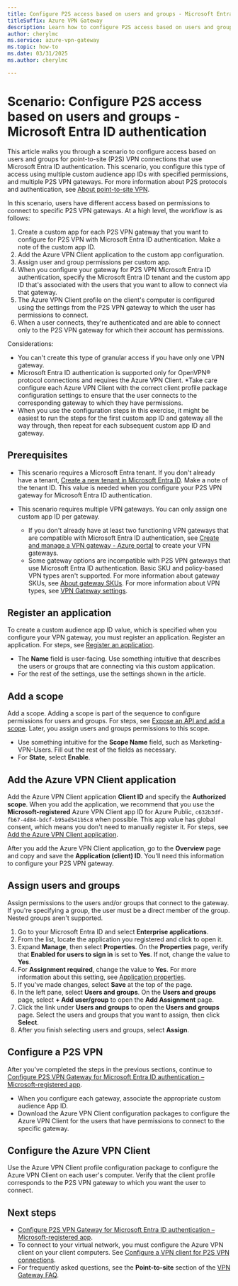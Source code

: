 ```yaml
---
title: Configure P2S access based on users and groups - Microsoft Entra ID authentication
titleSuffix: Azure VPN Gateway
description: Learn how to configure P2S access based on users and groups for Microsoft Entra ID authentication.
author: cherylmc
ms.service: azure-vpn-gateway
ms.topic: how-to
ms.date: 03/31/2025
ms.author: cherylmc

---
```


# Scenario: Configure P2S access based on users and groups - Microsoft Entra ID authentication

This article walks you through a scenario to configure access based on users and groups for point-to-site (P2S) VPN connections that use Microsoft Entra ID authentication. This scenario, you configure this type of access using multiple custom audience app IDs with specified permissions, and multiple P2S VPN gateways. For more information about P2S protocols and authentication, see [About point-to-site VPN](point-to-site-about.md).

In this scenario, users have different access based on permissions to connect to specific P2S VPN gateways. At a high level, the workflow is as follows:

1. Create a custom app for each P2S VPN gateway that you want to configure for P2S VPN with Microsoft Entra ID authentication. Make a note of the custom app ID.
1. Add the Azure VPN Client application to the custom app configuration.
1. Assign user and group permissions per custom app.
1. When you configure your gateway for P2S VPN Microsoft Entra ID authentication, specify the Microsoft Entra ID tenant and the custom app ID that's associated with the users that you want to allow to connect via that gateway.
1. The Azure VPN Client profile on the client's computer is configured using the settings from the P2S VPN gateway to which the user has permissions to connect.
1. When a user connects, they're authenticated and are able to connect only to the P2S VPN gateway for which their account has permissions.

Considerations:

* You can't create this type of granular access if you have only one VPN gateway.
* Microsoft Entra ID authentication is supported only for OpenVPN® protocol connections and requires the Azure VPN Client.
*Take care configure each Azure VPN Client with the correct client profile package configuration settings to ensure that the user connects to the corresponding gateway to which they have permissions.
* When you use the configuration steps in this exercise, it might be easiest to run the steps for the first custom app ID and gateway all the way through, then repeat for each subsequent custom app ID and gateway.

## Prerequisites

* This scenario requires a Microsoft Entra tenant. If you don't already have a tenant, [Create a new tenant in Microsoft Entra ID](/entra/fundamentals/create-new-tenant). Make a note of the tenant ID. This value is needed when you configure your P2S VPN gateway for Microsoft Entra ID authentication.

* This scenario requires multiple VPN gateways. You can only assign one custom app ID per gateway.

  * If you don't already have at least two functioning VPN gateways that are compatible with Microsoft Entra ID authentication, see [Create and manage a VPN gateway - Azure portal](tutorial-create-gateway-portal.md) to create your VPN gateways.
  * Some gateway options are incompatible with P2S VPN gateways that use Microsoft Entra ID authentication. Basic SKU  and policy-based VPN types aren't supported. For more information about gateway SKUs, see [About gateway SKUs](about-gateway-skus.md). For more information about VPN types, see [VPN Gateway settings](vpn-gateway-about-vpn-gateway-settings.md#vpntype).

## Register an application

To create a custom audience app ID value, which is specified when you configure your VPN gateway, you must register an application. Register an application. For steps, see [Register an application](point-to-site-entra-register-custom-app.md#register-an-application).

* The **Name** field is user-facing. Use something intuitive that describes the users or groups that are connecting via this custom application.
* For the rest of the settings, use the settings shown in the article.

## Add a scope

Add a scope. Adding a scope is part of the sequence to configure permissions for users and groups. For steps, see [Expose an API and add a scope](point-to-site-entra-register-custom-app.md#expose-an-api-and-add-a-scope). Later, you assign users and groups permissions to this scope.

* Use something intuitive for the **Scope Name** field, such as Marketing-VPN-Users. Fill out the rest of the fields as necessary.
* For **State**, select **Enable**.

## Add the Azure VPN Client application

Add the Azure VPN Client application **Client ID** and specify the **Authorized scope**. When you add the application, we recommend that you use the **Microsoft-registered** Azure VPN Client app ID for Azure Public, `c632b3df-fb67-4d84-bdcf-b95ad541b5c8` when possible. This app value has global consent, which means you don't need to manually register it.  For steps, see [Add the Azure VPN Client application](point-to-site-entra-register-custom-app.md#add-the-azure-vpn-client-application).

After you add the Azure VPN Client application, go to the **Overview** page and copy and save the **Application (client) ID**. You'll need this information to configure your P2S VPN gateway.

## Assign users and groups

Assign permissions to the users and/or groups that connect to the gateway. If you're specifying a group, the user must be a direct member of the group. Nested groups aren't supported.

1. Go to your Microsoft Entra ID and select **Enterprise applications**.
1. From the list, locate the application you registered and click to open it.
1. Expand **Manage**, then select **Properties**. On the **Properties** page, verify that **Enabled for users to sign in** is set to **Yes**. If not, change the value to **Yes**.
1. For **Assignment required**, change the value to **Yes**. For more information about this setting, see [Application properties](/entra/identity/enterprise-apps/application-properties#enabled-for-users-to-sign-in).
1. If you've made changes, select **Save** at the top of the page.
1. In the left pane, select **Users and groups**. On the **Users and groups** page, select **+ Add user/group** to open the **Add Assignment** page.
1. Click the link under **Users and groups** to open the **Users and groups** page. Select the users and groups that you want to assign, then click **Select**.
1. After you finish selecting users and groups, select **Assign**.

## Configure a P2S VPN

After you've completed the steps in the previous sections, continue to [Configure P2S VPN Gateway for Microsoft Entra ID authentication – Microsoft-registered app](point-to-site-entra-gateway.md).

* When you configure each gateway, associate the appropriate custom audience App ID.
* Download the Azure VPN Client configuration packages to configure the Azure VPN Client for the users that have permissions to connect to the specific gateway.

## Configure the Azure VPN Client

Use the Azure VPN Client profile configuration package to configure the Azure VPN Client on each user's computer. Verify that the client profile corresponds to the P2S VPN gateway to which you want the user to connect.

## Next steps

* [Configure P2S VPN Gateway for Microsoft Entra ID authentication – Microsoft-registered app](point-to-site-entra-gateway.md).
* To connect to your virtual network, you must configure the Azure VPN client on your client computers. See [Configure a VPN client for P2S VPN connections](point-to-site-entra-vpn-client-windows.md).
* For frequently asked questions, see the **Point-to-site** section of the [VPN Gateway FAQ](vpn-gateway-vpn-faq.md#P2S).